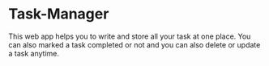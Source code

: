 # Task-Manager

This web app helps you to write and store all your task at one place. You can also marked a task completed or not and you can also delete or update a task anytime.
